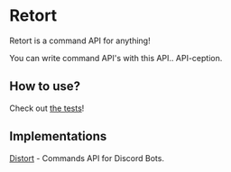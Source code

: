 # Retort
Retort is a command API for anything!

You can write command API's with this API.. API-ception.

## How to use?
Check out [the tests](https://github.com/Kaioru/retort/blob/master/retort-core/src/test/java/co/kaioru/retort/CommandTest.java)!

## Implementations
[Distort](https://github.com/Kaioru/distort) - Commands API for Discord Bots.